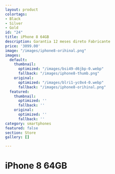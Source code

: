 ```yaml
---
layout: product
colortags:
- Black
- Silver
- Gold
id: "24"
title: iPhone 8 64GB
description: Garantia 12 meses direto Fabricante
price: '3099.00'
image: "/images/iphone8-orihinal.png"
images:
  default:
    thumbnail:
      optimized: "/images/bsi49-d6jbp-0.webp"
      fallback: "/images/iphone8-thumb.png"
    original:
      optimized: "/images/blri1-yc0x4-0.webp"
      fallback: "/images/iphone8-orihinal.png"
  featured:
    thumbnail:
      optimized: ''
      fallback: ''
    original:
      optimized: ''
      fallback: ''
category: smartphones
featured: false
section: Store
gallery: []

---
```

# iPhone 8 64GB